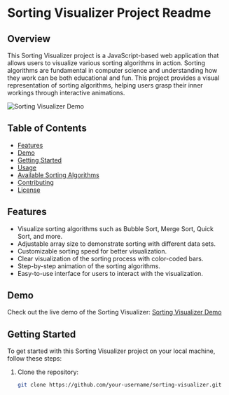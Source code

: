 # Sorting Visualizer Project Readme

## Overview

This Sorting Visualizer project is a JavaScript-based web application that allows users to visualize various sorting algorithms in action. Sorting algorithms are fundamental in computer science and understanding how they work can be both educational and fun. This project provides a visual representation of sorting algorithms, helping users grasp their inner workings through interactive animations.

![Sorting Visualizer Demo](demo.gif)

## Table of Contents

- [Features](#features)
- [Demo](#demo)
- [Getting Started](#getting-started)
- [Usage](#usage)
- [Available Sorting Algorithms](#available-sorting-algorithms)
- [Contributing](#contributing)
- [License](#license)

## Features

- Visualize sorting algorithms such as Bubble Sort, Merge Sort, Quick Sort, and more.
- Adjustable array size to demonstrate sorting with different data sets.
- Customizable sorting speed for better visualization.
- Clear visualization of the sorting process with color-coded bars.
- Step-by-step animation of the sorting algorithms.
- Easy-to-use interface for users to interact with the visualization.

## Demo

Check out the live demo of the Sorting Visualizer: [Sorting Visualizer Demo](https://example.com)

## Getting Started

To get started with this Sorting Visualizer project on your local machine, follow these steps:

1. Clone the repository:

   ```bash
   git clone https://github.com/your-username/sorting-visualizer.git
